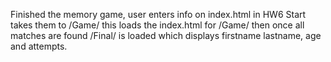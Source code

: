Finished the memory game, user enters info on index.html in HW6 Start takes them to /Game/ this loads the index.html for /Game/ then once all matches are found /Final/ is loaded which displays firstname lastname, age and attempts.

